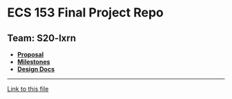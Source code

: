 # ECS 153 Final Project Repo

## Team: S20-lxrn

- [**Proposal**](proposal.md)
- [**Milestones**](milestones.md)
- [**Design Docs**](design_docs.md)

---

[Link to this file](README.md)
